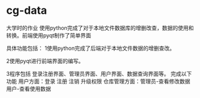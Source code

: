 # cg-data
大学时的作业 使用python完成了对于本地文件数据库的增删改查，数据的使用和转换。前端使用pyqt制作了简单界面


具体功能包括：
 1使用python完成了后端对于本地文件数据的增删查改。

2使用pyqt进行前端界面的编写。

3程序包括 登录注册界面、管理员界面、用户界面、数据查询界面等。 完成以下功能 用户方面：登录 注册 注销 升级权限 仓库管理方面：管理员-查看修改数据 用户-查看使用数据
